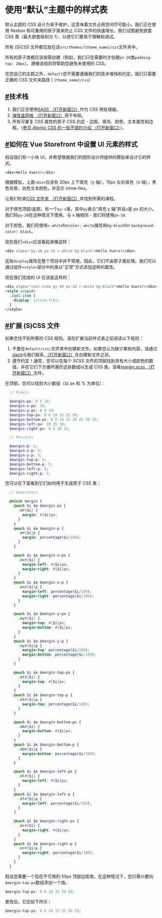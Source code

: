 # 使用“默认”主题中的样式表

默认主题的 CSS 设计为易于维护，这意味着文件占用空间尽可能小。我们正在使用 flexbox 和可重用的原子类来防止 CSS 文件的快速增长。我们试图避免嵌套 CSS 类（最大嵌套级别为 1），以使它们更易于理解和调试。

所有 (S)CSS 文件都应放在该`src/themes/{theme_name}/css`文件夹中。

所有的原子类都应该按需创建（例如，我们只在需要时才创建`pt-20`类`padding-top: 20px`）。遵循该规则将帮助您避免未使用的 CSS。

在您自己的主题之外，`default`您不需要遵循我们的技术堆栈和约定。我们只需要正确的 CSS 文件夹路径 ( `{theme_name}/css`)

## [#](https://docs.vuestorefront.io/v1/guide/core-themes/stylesheets.html#technology-stack)技术栈

1. 我们正在使用[SASS （打开新窗口）](http://sass-lang.com/)作为 CSS 预处理器。
2. [弹性盒网格 （打开新窗口）](http://flexboxgrid.com/)用于布局。
3. 所有可重复 CSS 属性的原子 CSS 约定 - 边距、填充、颜色、文本属性和边框。（[参见 Atomic CSS 的一些不错的介绍 （打开新窗口）](https://www.lucidchart.com/techblog/2014/01/31/atomic-css-tool-set/)）。

## [#](https://docs.vuestorefront.io/v1/guide/core-themes/stylesheets.html#how-to-style-ui-elements-in-vue-storefront)如何在 Vue Storefront 中设置 UI 元素的样式

假设我们有一小块 UI，并希望根据我们的图形设计师提供的模拟来设计它的样式。

```html
<div>Hello Vuers!</div>
```

根据模拟，上面`<div>`应该有 20px 上下填充（y 轴），10px 左右填充（x 轴），黑色背景，白色文本颜色，并显示 inline-flex。

让我们检查[CSS 文件夹 （打开新窗口）](https://github.com/vuestorefront/vue-storefront/tree/master/src/themes/default/css)并找到所需的课程。

对于填充顶部/底部，有一个`py-x`类，其中`py`表示“填充 y 轴”并且`x`是 px 的大小。我们将`py-20`在这种情况下使用。与 x 轴相同 - 我们将使用`px-10`.

对于颜色，我们将使用`c-white`for`color: white`属性和`bg-black`for `background-color: black`。

现在我们`<div>`应该看起来像这样：

```html
<div class="py-20 px-10 c-white bg-black">Hello Vuers!</div>
```

这些`display`属性在整个项目中并不常用，因此，它们不由原子类处理。我们可以通过组件`<style>`部分中的类以“正常”方式添加这样的属性。

现在我们完成的 UI 应该是这样的：

```html
<div class="cool-item py-20 px-10 c-white bg-black">Hello Vuers!</div>
<style scoped>
  .cool-item {
    display: inline-flex;
  }
</style>
```

## [#](https://docs.vuestorefront.io/v1/guide/core-themes/stylesheets.html#extending-s-css-files)扩展 (S)CSS 文件

如果您找不到所需的 CSS 规则，请在扩展当前样式表之前阅读以下规则：

1. 不要在`default/css/`文件夹中创建新文件。如果您认为缺少某些内容，请通过[slack](http://vuestorefront.slack.com/)与我们联系[ （打开新窗口）](http://vuestorefront.slack.com/)在创建新文件之前。
2. 遵守约定！通常，您可以在每个 SCSS 文件的顶部找到具有大小或颜色的数组，并在它们下方循环遍历这些数组以生成 CSS 类。请看[margin.scss （打开新窗口）](https://github.com/vuestorefront/vue-storefront/blob/master/src/themes/default/css/margin.scss)文件。

在顶部，您可以找到大小数组（以 px 和 % 为单位）：

```scss
  // Pixels

  $margin-px: 0 5 10;
  $margin-x-px: 10;
  $margin-y-px: 0 5 10;
  $margin-top-px: 0 6 10 15 25 50;
  $margin-bottom-px: 0 5 10 15 20 25 30 35;
  $margin-left-px: 10 15 30;
  $margin-right-px: 0 5 10 15;

  // Percents

  $margin-p: 5;
  $margin-x-p: 5;
  $margin-y-p: 5;
  $margin-top-p: 5;
  $margin-bottom-p: 5;
  $margin-left-p: 5;
  $margin-right-p: 5;
```

您可以在下面看到它们如何用于生成原子 CSS 类：

```scss
  // Generators

  @mixin margin {
    @each $i in $margin-px {
      .m#{$i} {
        margin: #{$i}px;
      }
    }
    @each $i in $margin-p {
      .m#{$i}p {
        margin: percentage($i/100);
      }
    }

    @each $i in $margin-x-px {
      .mx#{$i} {
        margin-left: #{$i}px;
        margin-right: #{$i}px;
      }
    }
    @each $i in $margin-x-p {
      .mx#{$i}p {
        margin-left: percentage($i/100);
        margin-right: percentage($i/100);
      }
    }

    @each $i in $margin-y-px {
      .my#{$i} {
        margin-top: #{$i}px;
        margin-bottom: #{$i}px;
      }
    }
    @each $i in $margin-y-p {
      .my#{$i}p {
        margin-top: percentage($i/100);
        margin-bottom: percentage($i/100);
      }
    }

    @each $i in $margin-top-px {
      .mt#{$i} {
        margin-top: #{$i}px;
      }
    }
    @each $i in $margin-top-p {
      .mt#{$i}p {
        margin-top: percentage($i/100);
      }
    }

    @each $i in $margin-bottom-px {
      .mb#{$i} {
        margin-bottom: #{$i}px;
      }
    }
    @each $i in $margin-bottom-p {
      .mb#{$i}p {
        margin-bottom: percentage($i/100);
      }
    }

    @each $i in $margin-left-px {
      .ml#{$i} {
        margin-left: #{$i}px;
      }
    }
    @each $i in $margin-left-p {
      .ml#{$i}p {
        margin-left: percentage($i/100);
      }
    }

    @each $i in $margin-right-px {
      .mr#{$i} {
        margin-right: #{$i}px;
      }
    }
    @each $i in $margin-right-p {
      .mr#{$i}p {
        margin-right: percentage($i/100);
      }
    }
  }
```

假设您需要一个现在不可用的 55px 顶部边距类。在这种情况下，您只需`55`要向`$margin-top-px`数组添加一个值。

```scss
$margin-top-px: 0 6 10 15 25 50;
```

更改后，它应如下所示：

```scss
$margin-top-px: 0 6 10 15 25 50 55;
```